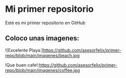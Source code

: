 # Mi primer repositorio

Este es mi primer repositorio en GitHub

## Coloco unas imagenes:

![Excelente Playa:]https://github.com/asesorfelix/primer-repo/blob/main/imagenes/beach.jpg

!Que buen cafe!:https://github.com/asesorfelix/primer-repo/blob/main/imagenes/coffee.jpg







